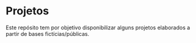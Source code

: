 # Projetos
Este repósito tem por objetivo disponibilizar alguns projetos elaborados a partir de bases fictícias/públicas.
